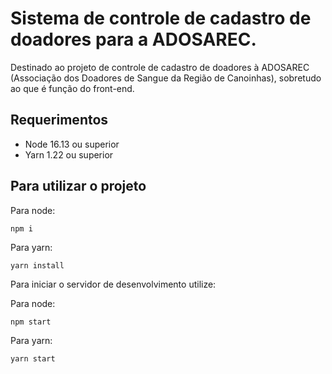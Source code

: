 # Sistema de controle de cadastro de doadores para a ADOSAREC.

Destinado ao projeto de controle de cadastro de doadores à ADOSAREC (Associação dos Doadores de Sangue da Região de Canoinhas), sobretudo ao que é função do front-end.

## Requerimentos

- Node 16.13 ou superior
- Yarn 1.22 ou superior

## Para utilizar o projeto

Para node:
```
npm i
```

Para yarn:
```
yarn install
```

Para iniciar o servidor de desenvolvimento utilize:

Para node:
```
npm start
```

Para yarn:
```
yarn start
```

